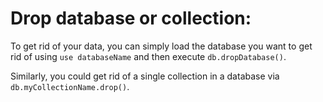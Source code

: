 # Drop database or collection:
To get rid of your data, you can simply load the database you want to get rid of using `use databaseName` and then execute `db.dropDatabase()`.

Similarly, you could get rid of a single collection in a database via `db.myCollectionName.drop()`.
